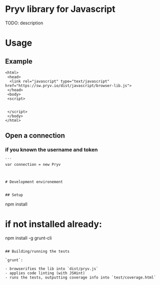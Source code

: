 # Pryv library for Javascript

TODO: description


# Usage

## Example

	<html>
	 <head>
	  <link rel="javascript" type="text/javascript" href="https://sw.pryv.io/dist/javascript/browser-lib.js">
	 </head>
	 <body>
	 <script>
	 
	 
	 </script>
	 </body>
	</html>
	
## Open a connection


### if you known the username and token
	
	```
	var connection = new Pryv


  ```


# Development environement


## Setup

```
npm install
# if not installed already:
npm install -g grunt-cli
```

## Building/running the tests

`grunt`:

- browserifies the lib into `dist/pryv.js`
- applies code linting (with JSHint)
- runs the tests, outputting coverage info into `test/coverage.html`
